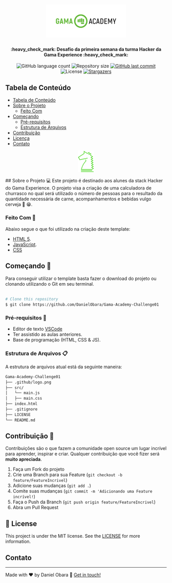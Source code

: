 <h1 align="center">
    <img alt="GamaAcademy" title="#GamaAcademy" src=".github/logo.png" width="250px" />
</h1>

<h4 align="center"> 
	:heavy_check_mark: Desafio da primeira semana da turma Hacker da Gama Experience :heavy_check_mark:
</h4>
<p align="center">
  <img alt="GitHub language count" src="https://img.shields.io/github/languages/count/DanielObara/Gama-Academy-Challenge01?color=%2304D361">

  <img alt="Repository size" src="https://img.shields.io/github/repo-size/DanielObara/Gama-Academy-Challenge01">

  <a href="https://github.com/DanielObara/Gama-Academy-Challenge01/commits/master">
    <img alt="GitHub last commit" src="https://img.shields.io/github/last-commit/DanielObara/Gama-Academy-Challenge01">
  </a>

  <img alt="License" src="https://img.shields.io/badge/license-MIT-brightgreen">
   <a href="https://github.com/DanielObara/Gama-Academy-Challenge01/stargazers">
    <img alt="Stargazers" src="https://img.shields.io/github/stars/DanielObara/Gama-Academy-Challenge01?style=social">
  </a>
</p>

<!-- TABLE OF CONTENTS -->

## Tabela de Conteúdo

- [Tabela de Conteúdo](#tabela-de-conte%C3%BAdo)
- [Sobre o Projeto](#sobre-o-projeto)
  - [Feito Com](#feito-com)
- [Começando](#come%C3%A7ando)
  - [Pré-requisitos](#pr%C3%A9-requisitos)
  - [Estrutura de Arquivos](#estrutura-de-arquivos)
- [Contribuição](#contribui%C3%A7%C3%A3o)
- [Licença](#licen%C3%A7a)
- [Contato](#contato)

<!-- ABOUT THE PROJECT -->
<p align="center">
    <img alt="GamaHacker" title="#GamaHacker" src=".github/hacker.svg" width="50px" />
</p>
## Sobre o Projeto 💻
Este projeto é destinado aos alunes da stack Hacker do Gama Experience. O projeto visa a criação de uma calculadora de churrasco no qual será utilizado o número de pessoas para o resultado da quantidade necessária de carne, acompanhamentos e bebidas vulgo cerveja 🍺 😁.

### Feito Com 🚀

Abaixo segue o que foi utilizado na criação deste template:

- [HTML 5](https://developer.mozilla.org/pt-BR/docs/Web/HTML/HTML5).
- [JavaScript](https://developer.mozilla.org/pt-BR/docs/Web/JavaScript).
- [CSS](https://developer.mozilla.org/pt-BR/docs/Web/CSS.)


<!-- GETTING STARTED -->

## Começando 🏁

Para conseguir utilizar o template basta fazer o download do projeto ou clonando utilizando o Git em seu terminal.

```bash

# Clone this repository
$ git clone https://github.com/DanielObara/Gama-Academy-Challenge01

```

### Pré-requisitos :large_orange_diamond:

- Editor de texto [VSCode](https://code.visualstudio.com/)
- Ter assistido as aulas anteriores.
- Base de programação (HTML, CSS & JS).

### Estrutura de Arquivos :clipboard:

A estrutura de arquivos atual está da seguinte maneira:

```bash
Gama-Academy-Challenge01
├── .github/logo.png
├── src/
│   └── main.js
│   ├── main.css
├── index.html
├── .gitignore
├── LICENSE
└── README.md
```
<!-- CONTRIBUTING -->

## Contribuição 🤔

Contribuições são o que fazem a comunidade open source um lugar incrível para aprender, inspirar e criar. Qualquer contribuição que você fizer será **muito apreciada**.

1. Faça um Fork do projeto
2. Crie uma Branch para sua Feature (`git checkout -b feature/FeatureIncrivel`)
3. Adicione suas mudanças (`git add .`)
4. Comite suas mudanças (`git commit -m 'Adicionando uma Feature incrível!`)
5. Faça o Push da Branch (`git push origin feature/FeatureIncrivel`)
6. Abra um Pull Request


<!-- LICENSE -->

## :memo: License

This project is under the MIT license. See the [LICENSE](https://github.com/danielobara/Gama-Academy-Challenge01/blob/master/LICENSE) for more information.

<!-- CONTACT -->
## Contato

---
Made with ♥ by Daniel Obara :wave: [Get in touch!](https://www.linkedin.com/in/danielobara/)
